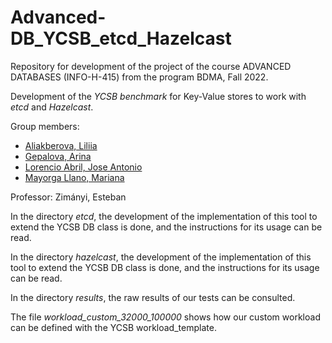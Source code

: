 # Advanced-DB_YCSB_etcd_Hazelcast
Repository for development of the project of the course ADVANCED DATABASES (INFO-H-415) from the program BDMA, Fall 2022.

Development of the *YCSB benchmark* for Key-Value stores to work with *etcd* and *Hazelcast*.

Group members:

- [Aliakberova, Liliia](https://github.com/Liliia-Aliakberova)
- [Gepalova, Arina](https://github.com/omymble)
- [Lorencio Abril, Jose Antonio](https://github.com/Lorenc1o)
- [Mayorga Llano, Mariana](https://github.com/marianamllano)

Professor: Zimányi, Esteban

In the directory *etcd*, the development of the implementation of this tool to extend the YCSB DB class is done, and the instructions for its usage can be read.

In the directory *hazelcast*, the development of the implementation of this tool to extend the YCSB DB class is done, and the instructions for its usage can be read.

In the directory *results*, the raw results of our tests can be consulted.

The file *workload_custom_32000_100000* shows how our custom workload can be defined with the YCSB workload_template.
